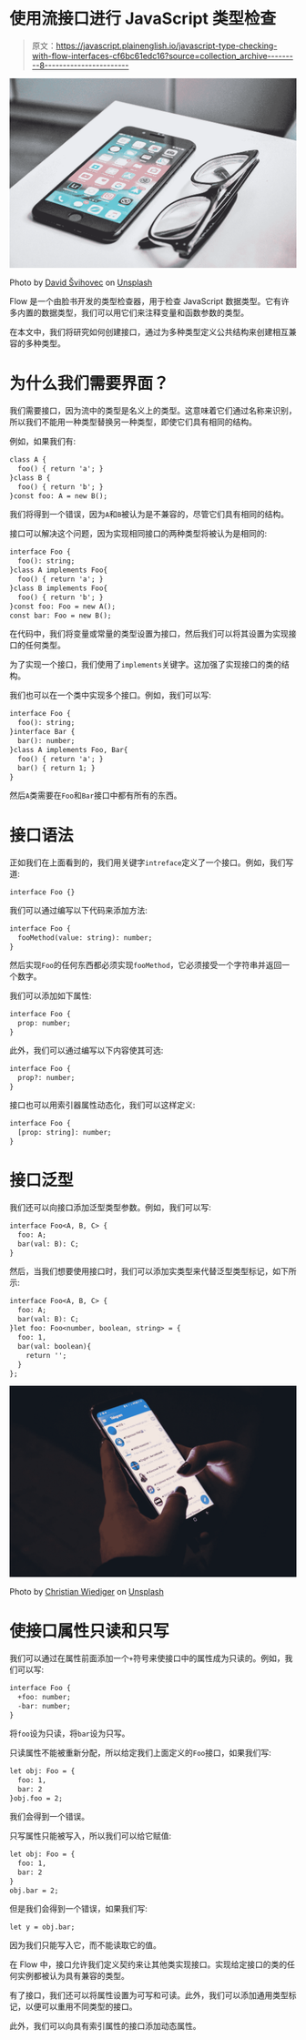# 使用流接口进行 JavaScript 类型检查

> 原文：<https://javascript.plainenglish.io/javascript-type-checking-with-flow-interfaces-cf6bc61edc16?source=collection_archive---------8----------------------->

![](img/eebb3781385e3526e22beaae06db00da.png)

Photo by [David Švihovec](https://unsplash.com/@iamdavid_10?utm_source=medium&utm_medium=referral) on [Unsplash](https://unsplash.com?utm_source=medium&utm_medium=referral)

Flow 是一个由脸书开发的类型检查器，用于检查 JavaScript 数据类型。它有许多内置的数据类型，我们可以用它们来注释变量和函数参数的类型。

在本文中，我们将研究如何创建接口，通过为多种类型定义公共结构来创建相互兼容的多种类型。

# 为什么我们需要界面？

我们需要接口，因为流中的类型是名义上的类型。这意味着它们通过名称来识别，所以我们不能用一种类型替换另一种类型，即使它们具有相同的结构。

例如，如果我们有:

```
class A {
  foo() { return 'a'; }
}class B {
  foo() { return 'b'; }
}const foo: A = new B();
```

我们将得到一个错误，因为`A`和`B`被认为是不兼容的，尽管它们具有相同的结构。

接口可以解决这个问题，因为实现相同接口的两种类型将被认为是相同的:

```
interface Foo {
  foo(): string;
}class A implements Foo{
  foo() { return 'a'; }
}class B implements Foo{
  foo() { return 'b'; }
}const foo: Foo = new A();
const bar: Foo = new B();
```

在代码中，我们将变量或常量的类型设置为接口，然后我们可以将其设置为实现接口的任何类型。

为了实现一个接口，我们使用了`implements`关键字。这加强了实现接口的类的结构。

我们也可以在一个类中实现多个接口。例如，我们可以写:

```
interface Foo {
  foo(): string;
}interface Bar {
  bar(): number;
}class A implements Foo, Bar{
  foo() { return 'a'; }
  bar() { return 1; }
}
```

然后`A`类需要在`Foo`和`Bar`接口中都有所有的东西。

# 接口语法

正如我们在上面看到的，我们用关键字`intreface`定义了一个接口。例如，我们写道:

```
interface Foo {}
```

我们可以通过编写以下代码来添加方法:

```
interface Foo {
  fooMethod(value: string): number;
}
```

然后实现`Foo`的任何东西都必须实现`fooMethod`，它必须接受一个字符串并返回一个数字。

我们可以添加如下属性:

```
interface Foo {
  prop: number;
}
```

此外，我们可以通过编写以下内容使其可选:

```
interface Foo {
  prop?: number;
}
```

接口也可以用索引器属性动态化，我们可以这样定义:

```
interface Foo {
  [prop: string]: number;
}
```

# 接口泛型

我们还可以向接口添加泛型类型参数。例如，我们可以写:

```
interface Foo<A, B, C> {
  foo: A;
  bar(val: B): C;  
}
```

然后，当我们想要使用接口时，我们可以添加实类型来代替泛型类型标记，如下所示:

```
interface Foo<A, B, C> {
  foo: A;
  bar(val: B): C;  
}let foo: Foo<number, boolean, string> = {
  foo: 1,
  bar(val: boolean){
    return '';
  }
};
```

![](img/e854b863446b93cf7400f3bde3cfb992.png)

Photo by [Christian Wiediger](https://unsplash.com/@christianw?utm_source=medium&utm_medium=referral) on [Unsplash](https://unsplash.com?utm_source=medium&utm_medium=referral)

# 使接口属性只读和只写

我们可以通过在属性前面添加一个`+`符号来使接口中的属性成为只读的。例如，我们可以写:

```
interface Foo {
  +foo: number; 
  -bar: number;
}
```

将`foo`设为只读，将`bar`设为只写。

只读属性不能被重新分配，所以给定我们上面定义的`Foo`接口，如果我们写:

```
let obj: Foo = {
  foo: 1,
  bar: 2
}obj.foo = 2;
```

我们会得到一个错误。

只写属性只能被写入，所以我们可以给它赋值:

```
let obj: Foo = {
  foo: 1,
  bar: 2
}
obj.bar = 2;
```

但是我们会得到一个错误，如果我们写:

```
let y = obj.bar;
```

因为我们只能写入它，而不能读取它的值。

在 Flow 中，接口允许我们定义契约来让其他类实现接口。实现给定接口的类的任何实例都被认为具有兼容的类型。

有了接口，我们还可以将属性设置为可写和可读。此外，我们可以添加通用类型标记，以便可以重用不同类型的接口。

此外，我们可以向具有索引属性的接口添加动态属性。